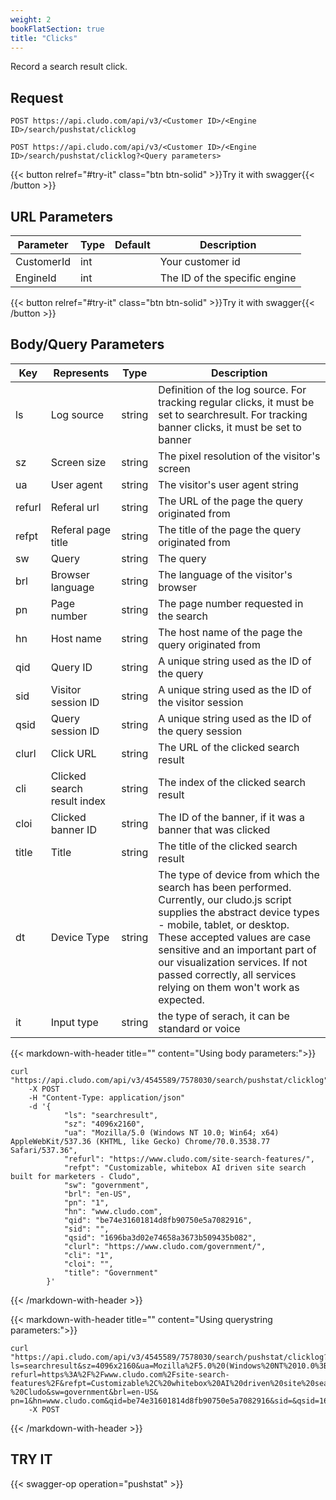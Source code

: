 ```yaml
---
weight: 2
bookFlatSection: true
title: "Clicks"
---
```


Record a search result click.

## Request

```
POST https://api.cludo.com/api/v3/<Customer ID>/<Engine ID>/search/pushstat/clicklog

POST https://api.cludo.com/api/v3/<Customer ID>/<Engine ID>/search/pushstat/clicklog?<Query parameters>
```
{{< button relref="#try-it" class="btn btn-solid" >}}Try it with swagger{{< /button >}}
## URL Parameters

| Parameter   |Type|Default| Description                                     |
| ----------- |----|-------|------------------------------------------|
| CustomerId  |int ||Your customer id                                 | 
| EngineId   |int ||The ID of the specific engine| 



{{< button relref="#try-it" class="btn btn-solid" >}}Try it with swagger{{< /button >}}



## Body/Query Parameters

| Key         |Represents|Type| Description                                      |
| ----------- |----      |-------|-----------------------------------------------|
| ls  |Log source       |string    |Definition of the log source. For tracking regular clicks, it must be set to searchresult. For tracking banner clicks, it must be set to banner| 
| sz  |Screen size       |string    |The pixel resolution of the visitor's screen| 
| ua  |User agent       |string    |The visitor's user agent string| 
| refurl  |Referal url       |string    |The URL of the page the query originated from| 
| refpt  |Referal page title |string    |The title of the page the query originated from| 
| sw  |Query       |string    |The query| 
| brl  |Browser language       |string    |The language of the visitor's browser| 
| pn  |Page number       |string    |The page number requested in the search| 
| hn  |Host name       |string    |The host name of the page the query originated from| 
| qid  |Query ID       |string    |A unique string used as the ID of the query| 
| sid  |Visitor session ID       |string    |A unique string used as the ID of the visitor session| 
| qsid  |Query session ID       |string    |A unique string used as the ID of the query session| 
| clurl  |Click URL       |string    |The URL of the clicked search result| 
| cli  |Clicked search result index       |string    |The index of the clicked search result| 
| cloi  |Clicked banner ID       |string    |The ID of the banner, if it was a banner that was clicked| 
| title  |Title       |string    |The title of the clicked search result| 
| dt  |Device Type       |string    |The type of device from which the search has been performed. Currently, our cludo.js script supplies the abstract device types - mobile, tablet, or desktop. These accepted values are case sensitive and an important part of our visualization services. If not passed correctly, all services relying on them won't work as expected.| 
| it  |Input type       |string    |the type of serach, it can be standard or voice| 



{{< markdown-with-header title="" content="Using body parameters:">}}
```
curl "https://api.cludo.com/api/v3/4545589/7578030/search/pushstat/clicklog"
    -X POST
    -H "Content-Type: application/json"
    -d '{
            "ls": "searchresult",
            "sz": "4096x2160",
            "ua": "Mozilla/5.0 (Windows NT 10.0; Win64; x64) AppleWebKit/537.36 (KHTML, like Gecko) Chrome/70.0.3538.77 Safari/537.36",
            "refurl": "https://www.cludo.com/site-search-features/",
            "refpt": "Customizable, whitebox AI driven site search built for marketers - Cludo",
            "sw": "government",
            "brl": "en-US",
            "pn": "1",
            "hn": "www.cludo.com",
            "qid": "be74e31601814d8fb90750e5a7082916",
            "sid": "",
            "qsid": "1696ba3d02e74658a3673b509435b082",
            "clurl": "https://www.cludo.com/government/",
            "cli": "1",
            "cloi": "",
            "title": "Government"
        }'
```
{{< /markdown-with-header >}} 

{{< markdown-with-header title="" content="Using querystring parameters:">}}
```
curl "https://api.cludo.com/api/v3/4545589/7578030/search/pushstat/clicklog?
ls=searchresult&sz=4096x2160&ua=Mozilla%2F5.0%20(Windows%20NT%2010.0%3B%20Win64%3B%20x64)%20AppleWebKit%2F537.36%20(KHTML%2C%20like%20Gecko)%20Chrome%2F70.0.3538.77%20Safari%2F537.36&
refurl=https%3A%2F%2Fwww.cludo.com%2Fsite-search-features%2F&refpt=Customizable%2C%20whitebox%20AI%20driven%20site%20search%20built%20for%20marketers%20-%20Cludo&sw=government&brl=en-US&
pn=1&hn=www.cludo.com&qid=be74e31601814d8fb90750e5a7082916&sid=&qsid=1696ba3d02e74658a3673b509435b082&clurl=https%3A%2F%2Fwww.cludo.com%2Fgovernment%2F&cli=1&cloi=&title=Government"
    -X POST
```
{{< /markdown-with-header >}} 



## TRY IT
{{< swagger-op operation="pushstat" >}}